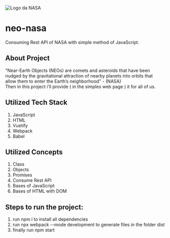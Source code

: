 ![Logo da NASA](https://www.nasa.gov/sites/all/themes/custom/nasatwo/images/nasa-logo.svg)
# neo-nasa
Consuming Rest API of NASA with simple method of JavaScript. 
## About Project
 "Near-Earth Objects (NEOs) are comets and asteroids that have been nudged by the gravitational attraction of nearby planets into orbits that allow them to enter the Earth’s neighborhood" - (NASA)   
 Then in this project i'll provide ( in the simples web page ) it for all of us.  

## Utilized Tech Stack
1. JavaScript
2. HTML
3. Vuetify
4. Webpack
5. Babel

## Utilized Concepts  
1. Class 
2. Objects
3. Promises
4. Consume Rest API
5. Bases of JavaScript
6. Bases of HTML with DOM

## Steps to run the project:
1. run npm i to install all dependencies  
2. run npx webpack --mode development to generate files in the folder dist  
3. finally run npm start  

